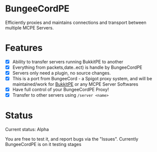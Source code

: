 # BungeeCordPE
 Efficiently proxies and maintains connections and transport between multiple MCPE Servers.
 
 
# Features
 - [x] Ability to transfer servers running BukkitPE to another
 - [x] Everything from packets,date..ect) is handle by BungeeCordPE
 - [x] Servers only need a plugin, no source changes.
 - [x] This is a port from BungeeCord - a Spigot proxy system, and will be maintained/work for [BukkitPE](https://github.com/bukkitpe/bukkitpe) or any MCPE Server Softwares
 - [x] Have full control of your BungeeCordPE Proxy!
 - [x] Transfer to other servers using `/server <name>`
# Status

Current status: Alpha

You are free to test it, and report bugs via the "Issues". Currently BungeeCordPE is on it testing stages
